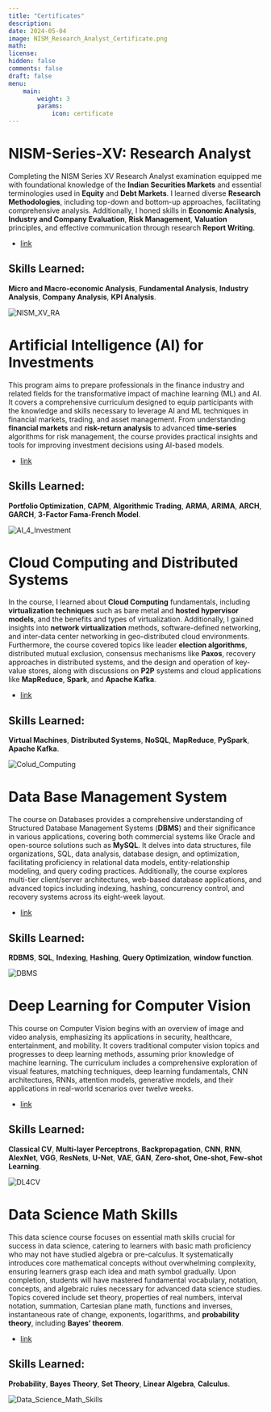 ```yaml
---
title: "Certificates"
description: 
date: 2024-05-04
image: NISM_Research_Analyst_Certificate.png
math: 
license: 
hidden: false
comments: false
draft: false
menu:
    main:
        weight: 3
        params: 
            icon: certificate
---
```


# NISM-Series-XV: Research Analyst
Completing the NISM Series XV Research Analyst examination equipped me with foundational knowledge of the **Indian Securities Markets** and essential terminologies used in **Equity** and **Debt Markets**. I learned diverse **Research Methodologies**, including top-down and bottom-up approaches, facilitating comprehensive analysis. Additionally, I honed skills in **Economic Analysis**, **Industry and Company Evaluation**, **Risk Management**, **Valuation** principles, and effective communication through research **Report Writing**.

- [link](https://www.nism.ac.in/research-analyst-certification-examination/)

## Skills Learned:
**Micro and Macro-economic Analysis**, **Fundamental Analysis**, **Industry Analysis**, **Company Analysis**, **KPI Analysis**.

![NISM_XV_RA](NISM_Research_Analyst_Certificate.png)

# Artificial Intelligence (AI) for Investments
This program aims to prepare professionals in the finance industry and related fields for the transformative impact of machine learning (ML) and AI. It covers a comprehensive curriculum designed to equip participants with the knowledge and skills necessary to leverage AI and ML techniques in financial markets, trading, and asset management. From understanding **financial markets** and **risk-return analysis** to advanced **time-series** algorithms for risk management, the course provides practical insights and tools for improving investment decisions using AI-based models.

- [link](https://onlinecourses.nptel.ac.in/noc23_mg63/preview) 

## Skills Learned:
**Portfolio Optimization**, **CAPM**, **Algorithmic Trading**, **ARMA**, **ARIMA**, **ARCH**, **GARCH**, **3-Factor Fama-French Model**.

![AI_4_Investment](Artificial_Intelligence_for_Investments.jpg)

# Cloud Computing and Distributed Systems
In the course, I learned about **Cloud Computing** fundamentals, including **virtualization techniques** such as bare metal and **hosted hypervisor models**, and the benefits and types of virtualization. Additionally, I gained insights into **network virtualization** methods, software-defined networking, and inter-data center networking in geo-distributed cloud environments. Furthermore, the course covered topics like leader **election algorithms**, distributed mutual exclusion, consensus mechanisms like **Paxos**, recovery approaches in distributed systems, and the design and operation of key-value stores, along with discussions on **P2P** systems and cloud applications like **MapReduce**, **Spark**, and **Apache Kafka**.

- [link](https://onlinecourses.nptel.ac.in/noc23_cs27/preview)

## Skills Learned:
**Virtual Machines**, **Distributed Systems**, **NoSQL**, **MapReduce**, **PySpark**, **Apache Kafka**.

![Colud_Computing](Cloud_Computing_and_Distributed_Systems.jpg)

# Data Base Management System
The course on Databases provides a comprehensive understanding of Structured Database Management Systems (**DBMS**) and their significance in various applications, covering both commercial systems like Oracle and open-source solutions such as **MySQL**. It delves into data structures, file organizations, SQL, data analysis, database design, and optimization, facilitating proficiency in relational data models, entity-relationship modeling, and query coding practices. Additionally, the course explores multi-tier client/server architectures, web-based database applications, and advanced topics including indexing, hashing, concurrency control, and recovery systems across its eight-week layout.

- [link](https://onlinecourses.nptel.ac.in/noc22_cs91/preview)

## Skills Learned:
**RDBMS**, **SQL**, **Indexing**, **Hashing**, **Query Optimization**, **window function**.

![DBMS](Data_Base_Management_System.jpg)

# Deep Learning for Computer Vision
This course on Computer Vision begins with an overview of image and video analysis, emphasizing its applications in security, healthcare, entertainment, and mobility. It covers traditional computer vision topics and progresses to deep learning methods, assuming prior knowledge of machine learning. The curriculum includes a comprehensive exploration of visual features, matching techniques, deep learning fundamentals, CNN architectures, RNNs, attention models, generative models, and their applications in real-world scenarios over twelve weeks.

- [link](https://onlinecourses.nptel.ac.in/noc21_cs93/preview)

## Skills Learned:
**Classical CV**, **Multi-layer Perceptrons**, **Backpropagation**, **CNN**, **RNN**, **AlexNet**, **VGG**, **ResNets**, **U-Net**, **VAE**, **GAN**, **Zero-shot, One-shot, Few-shot Learning**.

![DL4CV](Deep_Learning_for_Computer_Vision.jpg)

# Data Science Math Skills
This data science course focuses on essential math skills crucial for success in data science, catering to learners with basic math proficiency who may not have studied algebra or pre-calculus. It systematically introduces core mathematical concepts without overwhelming complexity, ensuring learners grasp each idea and math symbol gradually. Upon completion, students will have mastered fundamental vocabulary, notation, concepts, and algebraic rules necessary for advanced data science studies. Topics covered include set theory, properties of real numbers, interval notation, summation, Cartesian plane math, functions and inverses, instantaneous rate of change, exponents, logarithms, and **probability theory**, including **Bayes’ theorem**.

- [link](https://www.coursera.org/learn/datasciencemathskills)

## Skills Learned:
**Probability**, **Bayes Theory**, **Set Theory**, **Linear Algebra**, **Calculus**.

![Data_Science_Math_Skills](Data_Science_Math_Skills.png)